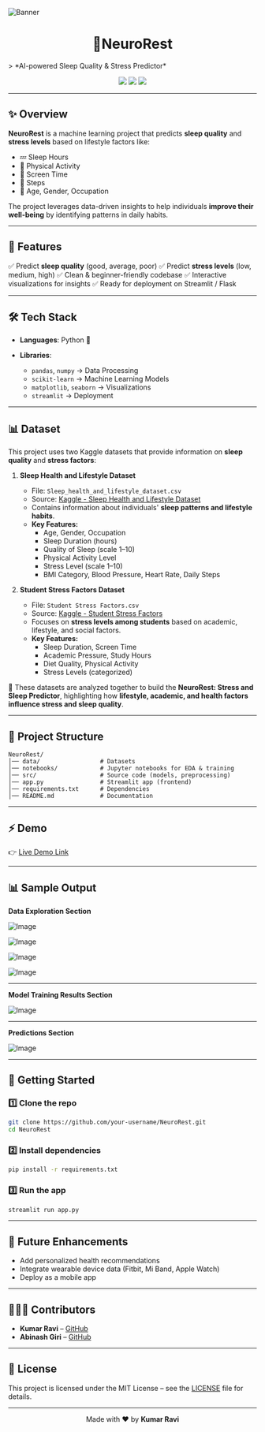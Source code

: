 ![Banner](https://github.com/user-attachments/assets/04f47400-1087-48b3-9679-4046b7df8cd3)

  <h1 align="center">🧠NeuroRest</h1>
> *AI-powered Sleep Quality & Stress Predictor*

<p align="center">
  <img src="https://img.shields.io/badge/Status-Active-success?style=flat-square" />
  <img src="https://img.shields.io/badge/License-MIT-blue?style=flat-square" />
  <img src="https://img.shields.io/github/stars/your-username/NeuroRest?style=social" />
</p>

---

## ✨ Overview

**NeuroRest** is a machine learning project that predicts **sleep quality** and **stress levels** based on lifestyle factors like:

* 💤 Sleep Hours
* 🚶 Physical Activity
* 📱 Screen Time
* 👣 Steps
* 👤 Age, Gender, Occupation

The project leverages data-driven insights to help individuals **improve their well-being** by identifying patterns in daily habits.

---

## 🎯 Features

✅ Predict **sleep quality** (good, average, poor)
✅ Predict **stress levels** (low, medium, high)
✅ Clean & beginner-friendly codebase
✅ Interactive visualizations for insights
✅ Ready for deployment on Streamlit / Flask

---

## 🛠️ Tech Stack

* **Languages**: Python 🐍
* **Libraries**:

  * `pandas`, `numpy` → Data Processing
  * `scikit-learn` → Machine Learning Models
  * `matplotlib`, `seaborn` → Visualizations
  * `streamlit` → Deployment

---

## 📊 Dataset  

This project uses two Kaggle datasets that provide information on **sleep quality** and **stress factors**:  

1. **Sleep Health and Lifestyle Dataset**  
   - File: `Sleep_health_and_lifestyle_dataset.csv`  
   - Source: [Kaggle - Sleep Health and Lifestyle Dataset](https://www.kaggle.com/datasets/uom190346a/sleep-health-and-lifestyle-dataset)  
   - Contains information about individuals' **sleep patterns and lifestyle habits**.  
   - **Key Features:**  
     - Age, Gender, Occupation  
     - Sleep Duration (hours)  
     - Quality of Sleep (scale 1–10)  
     - Physical Activity Level  
     - Stress Level (scale 1–10)  
     - BMI Category, Blood Pressure, Heart Rate, Daily Steps  

2. **Student Stress Factors Dataset**  
   - File: `Student Stress Factors.csv`  
   - Source: [Kaggle - Student Stress Factors](https://www.kaggle.com/datasets/samyakb/student-stress-factors)  
   - Focuses on **stress levels among students** based on academic, lifestyle, and social factors.  
   - **Key Features:**  
     - Sleep Duration, Screen Time  
     - Academic Pressure, Study Hours  
     - Diet Quality, Physical Activity  
     - Stress Levels (categorized)  

🔗 These datasets are analyzed together to build the **NeuroRest: Stress and Sleep Predictor**, highlighting how **lifestyle, academic, and health factors influence stress and sleep quality**.  

---

## 📂 Project Structure

```
NeuroRest/
│── data/                 # Datasets  
│── notebooks/            # Jupyter notebooks for EDA & training  
│── src/                  # Source code (models, preprocessing)  
│── app.py                # Streamlit app (frontend)  
│── requirements.txt      # Dependencies  
│── README.md             # Documentation  
```

---

## ⚡ Demo

👉 [Live Demo Link](https://neurorest.streamlit.app/)

---

## 📊 Sample Output

**Data Exploration Section**

![Image](https://github.com/user-attachments/assets/18dafba7-2bf5-4fe3-8158-7f2c344af8a6)


![Image](https://github.com/user-attachments/assets/173c0384-7bde-4d3e-aec1-c486bb422883)


![Image](https://github.com/user-attachments/assets/af894a90-4641-4da5-a61e-2885047880cd)


![Image](https://github.com/user-attachments/assets/802077e0-a5a1-43c1-9089-49cefa912b66)

---

**Model Training Results Section**

![Image](https://github.com/user-attachments/assets/6e3eae5a-36ef-40fd-b647-24219fac57a4)

---

 **Predictions Section**

![Image](https://github.com/user-attachments/assets/b3bccbb7-6ddc-4270-8478-855281fc26ab)


---

## 🚀 Getting Started

### 1️⃣ Clone the repo

```bash
git clone https://github.com/your-username/NeuroRest.git
cd NeuroRest
```

### 2️⃣ Install dependencies

```bash
pip install -r requirements.txt
```

### 3️⃣ Run the app

```bash
streamlit run app.py
```

---

## 🌱 Future Enhancements

* Add personalized health recommendations
* Integrate wearable device data (Fitbit, Mi Band, Apple Watch)
* Deploy as a mobile app

---

## 👨🏻‍💻 Contributors

* **Kumar Ravi** – [GitHub](https://github.com/krRaviongit)
* **Abinash Giri** – [GitHub](https://github.com/ABIN2005)

---

## 📜 License

This project is licensed under the MIT License – see the [LICENSE](LICENSE) file for details.



---


<p align="center">Made with ❤️ by <b>Kumar Ravi</b></p>



